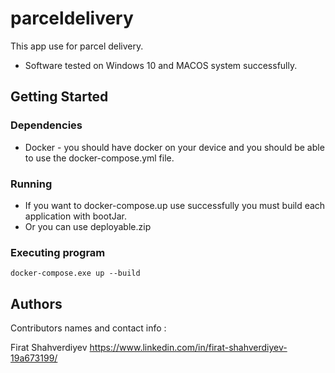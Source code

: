 # parceldelivery

This app use for parcel delivery.

* Software tested on Windows 10 and MACOS system successfully.

## Getting Started

### Dependencies

* Docker - you should have docker on your device and you should be able to use the docker-compose.yml file.

### Running

* If you want to docker-compose.up use successfully you must build each application with bootJar.
* Or you can use deployable.zip

### Executing program

```
docker-compose.exe up --build
```
## Authors

Contributors names and contact info :

Firat Shahverdiyev https://www.linkedin.com/in/firat-shahverdiyev-19a673199/
